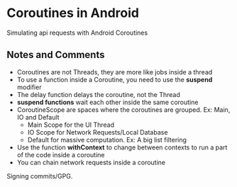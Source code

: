 # Coroutines in Android

Simulating api requests with Android Coroutines

## Notes and Comments

* Coroutines are not Threads, they are more like jobs inside a thread
* To use a function inside a Coroutine, you need to use the __suspend__ modifier
* The delay function delays the coroutine, not the Thread
* __suspend functions__ wait each other inside the same coroutine 
* CoroutineScope are spaces where the coroutines are grouped. Ex: Main, IO and Default
  * Main Scope for the UI Thread
  * IO Scope for Network Requests/Local Database
  * Default for massive computation. Ex: A big list filtering
* Use the function __withContext__ to change between contexts to run a part of the code inside a coroutine 
* You can chain network requests inside a coroutine

Signing commits/GPG.

